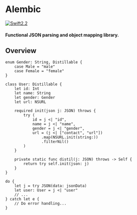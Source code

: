 # Alembic
[![Swift2.2](https://img.shields.io/badge/swift2.2-compatible-blue.svg?style=flat)](https://developer.apple.com/swift)  
#### Functional JSON parsing and object mapping library.  

## Overview  
```
enum Gender: String, Distillable {
    case Male = "male"
    case Female = "female"
}

class User: Distillable {
    let id: Int
    let name: String
    let gender: Gender
    let url: NSURL
    
    required init(json j: JSON) throws {
        try (
            id = j <| "id",
            name = j <| "name",
            gender = j <| "gender",
            url = (j <| ["contact", "url"])
                .map(NSURL.init(string:))
                .filterNil()
        )
    }

    private static func distil(j: JSON) throws -> Self {
        return try self.init(json: j)
    }
}

do {
    let j = try JSON(data: jsonData)
    let user: User = j <| "user"
    // ...
} catch let e {
    // Do error handling...
}
```